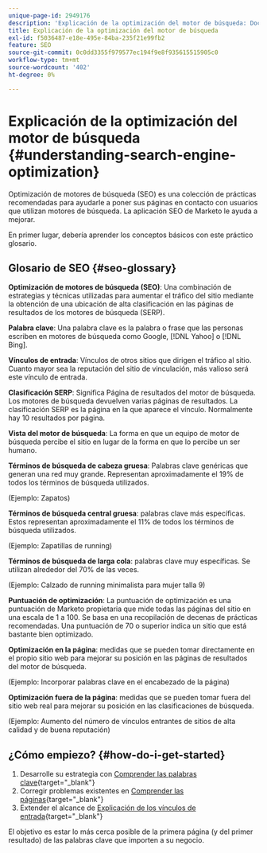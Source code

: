 ```yaml
---
unique-page-id: 2949176
description: 'Explicación de la optimización del motor de búsqueda: Documentos de Marketo: documentación del producto'
title: Explicación de la optimización del motor de búsqueda
exl-id: f5036487-e18e-495e-84ba-235f21e99fb2
feature: SEO
source-git-commit: 0c0dd3355f979577ec194f9e8f935615515905c0
workflow-type: tm+mt
source-wordcount: '402'
ht-degree: 0%

---
```


# Explicación de la optimización del motor de búsqueda {#understanding-search-engine-optimization}

Optimización de motores de búsqueda (SEO) es una colección de prácticas recomendadas para ayudarle a poner sus páginas en contacto con usuarios que utilizan motores de búsqueda. La aplicación SEO de Marketo le ayuda a mejorar.

En primer lugar, debería aprender los conceptos básicos con este práctico glosario.

## Glosario de SEO {#seo-glossary}

**Optimización de motores de búsqueda (SEO)**: Una combinación de estrategias y técnicas utilizadas para aumentar el tráfico del sitio mediante la obtención de una ubicación de alta clasificación en las páginas de resultados de los motores de búsqueda (SERP).

**Palabra clave**: Una palabra clave es la palabra o frase que las personas escriben en motores de búsqueda como Google, [!DNL Yahoo] o [!DNL Bing].

**Vínculos de entrada**: Vínculos de otros sitios que dirigen el tráfico al sitio. Cuanto mayor sea la reputación del sitio de vinculación, más valioso será este vínculo de entrada.

**Clasificación SERP**: Significa Página de resultados del motor de búsqueda. Los motores de búsqueda devuelven varias páginas de resultados. La clasificación SERP es la página en la que aparece el vínculo. Normalmente hay 10 resultados por página.

**Vista del motor de búsqueda**: La forma en que un equipo de motor de búsqueda percibe el sitio en lugar de la forma en que lo percibe un ser humano.

**Términos de búsqueda de cabeza gruesa**: Palabras clave genéricas que generan una red muy grande. Representan aproximadamente el 19% de todos los términos de búsqueda utilizados.

(Ejemplo: Zapatos)

**Términos de búsqueda central gruesa**: palabras clave más específicas. Estos representan aproximadamente el 11% de todos los términos de búsqueda utilizados.

(Ejemplo: Zapatillas de running)

**Términos de búsqueda de larga cola**: palabras clave muy específicas. Se utilizan alrededor del 70% de las veces.

(Ejemplo: Calzado de running minimalista para mujer talla 9)

**Puntuación de optimización**: La puntuación de optimización es una puntuación de Marketo propietaria que mide todas las páginas del sitio en una escala de 1 a 100. Se basa en una recopilación de decenas de prácticas recomendadas. Una puntuación de 70 o superior indica un sitio que está bastante bien optimizado.

**Optimización en la página**: medidas que se pueden tomar directamente en el propio sitio web para mejorar su posición en las páginas de resultados del motor de búsqueda.

(Ejemplo: Incorporar palabras clave en el encabezado de la página)

**Optimización fuera de la página**: medidas que se pueden tomar fuera del sitio web real para mejorar su posición en las clasificaciones de búsqueda.

(Ejemplo: Aumento del número de vínculos entrantes de sitios de alta calidad y de buena reputación)

## ¿Cómo empiezo? {#how-do-i-get-started}

1. Desarrolle su estrategia con [Comprender las palabras clave](/help/marketo/product-docs/additional-apps/seo/keywords/seo-understanding-keywords.md){target="_blank"}
1. Corregir problemas existentes en [Comprender las páginas](/help/marketo/product-docs/additional-apps/seo/pages/seo-understanding-pages.md){target="_blank"}
1. Extender el alcance de [Explicación de los vínculos de entrada](/help/marketo/product-docs/additional-apps/seo/inbound-links/seo-understanding-inbound-links.md){target="_blank"}

El objetivo es estar lo más cerca posible de la primera página (y del primer resultado) de las palabras clave que importen a su negocio.
